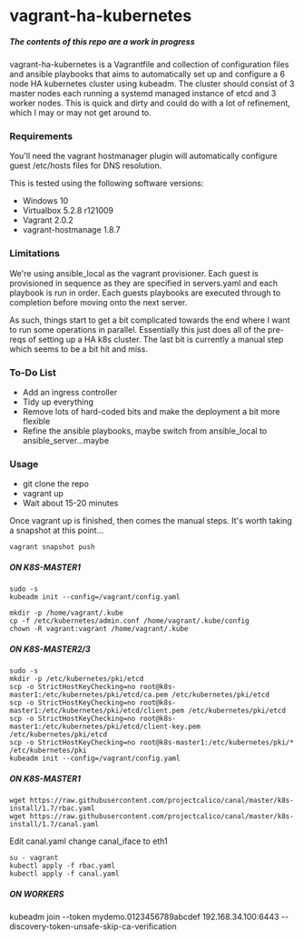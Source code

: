# vagrant-ha-kubernetes 

##### The contents of this repo are a work in progress

vagrant-ha-kubernetes is a Vagrantfile and collection of configuration files and ansible playbooks that aims to automatically set up and configure a 6 node HA kubernetes cluster using kubeadm. The cluster should consist of 3 master nodes each running a systemd managed instance of etcd and 3 worker nodes. This is quick and dirty and could do with a lot of refinement, which I may or may not get around to.

### Requirements

You'll need the vagrant hostmanager plugin will automatically configure guest /etc/hosts files for DNS resolution.

This is tested using the following software versions:

* Windows 10
* Virtualbox 5.2.8 r121009
* Vagrant 2.0.2
* vagrant-hostmanage 1.8.7

### Limitations

We're using ansible_local as the vagrant provisioner. Each guest is provisioned in sequence as they are specified in servers.yaml and each playbook is run in order. Each guests playbooks are executed through to completion before moving onto the next server.

As such, things start to get a bit complicated towards the end where I want to run some operations in parallel. Essentially this just does all of the pre-reqs of setting up a HA k8s cluster. The last bit is currently a manual step which seems to be a bit hit and miss.

### To-Do List

* Add an ingress controller
* Tidy up everything
* Remove lots of hard-coded bits and make the deployment a bit more flexible
* Refine the ansible playbooks, maybe switch from ansible_local to ansible_server...maybe

### Usage

* git clone the repo
* vagrant up 
* Wait about 15-20 minutes

Once vagrant up is finished, then comes the manual steps. It's worth taking a snapshot at this point...

`vagrant snapshot push`

##### ON K8S-MASTER1

```
sudo -s
kubeadm init --config=/vagrant/config.yaml

mkdir -p /home/vagrant/.kube
cp -f /etc/kubernetes/admin.conf /home/vagrant/.kube/config
chown -R vagrant:vagrant /home/vagrant/.kube
```

##### ON K8S-MASTER2/3

```
sudo -s
mkdir -p /etc/kubernetes/pki/etcd
scp -o StrictHostKeyChecking=no root@k8s-master1:/etc/kubernetes/pki/etcd/ca.pem /etc/kubernetes/pki/etcd
scp -o StrictHostKeyChecking=no root@k8s-master1:/etc/kubernetes/pki/etcd/client.pem /etc/kubernetes/pki/etcd
scp -o StrictHostKeyChecking=no root@k8s-master1:/etc/kubernetes/pki/etcd/client-key.pem /etc/kubernetes/pki/etcd
scp -o StrictHostKeyChecking=no root@k8s-master1:/etc/kubernetes/pki/* /etc/kubernetes/pki
kubeadm init --config=/vagrant/config.yaml
```

##### ON K8S-MASTER1

```
wget https://raw.githubusercontent.com/projectcalico/canal/master/k8s-install/1.7/rbac.yaml
wget https://raw.githubusercontent.com/projectcalico/canal/master/k8s-install/1.7/canal.yaml
```

Edit canal.yaml change canal_iface to eth1

```
su - vagrant
kubectl apply -f rbac.yaml
kubectl apply -f canal.yaml
```

##### ON WORKERS

kubeadm join --token mydemo.0123456789abcdef 192.168.34.100:6443 --discovery-token-unsafe-skip-ca-verification
